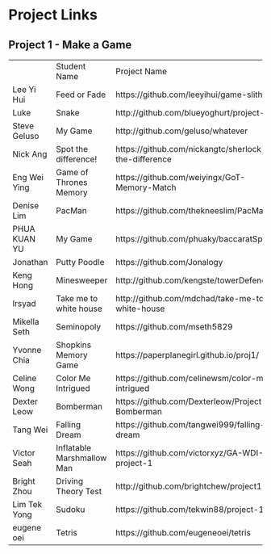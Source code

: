 # Project Links

## Project 1 - Make a Game
<table>
  <th>
    <td>Student Name</td>
    <td>Project Name</td>
    <td>GitHub Link</td>
    <td>Live Link</td>
  </th>
  <tr>
    <td>Lee Yi Hui</td>
    <td>Feed or Fade</td>
    <td>https://github.com/leeyihui/game-slither</td>
    <td>https://leeyihui.github.io/game-slither/</td>
  </tr>

  <tr>
    <td>Luke</td>
    <td>Snake</td>
    <td>http://github.com/blueyoghurt/project-1b</td>
    <td>http://blueyoghurt.github.io/project-1b</td>
  </tr>

  <tr>
    <td>Steve Geluso</td>
    <td>My Game</td>
    <td>http://github.com/geluso/whatever</td>
    <td>http://geluso.github.io/mygame</td>
  </tr>

  <tr>
    <td>Nick Ang</td>
    <td>Spot the difference!</td>
    <td>https://github.com/nickangtc/sherlock-the-difference</td>
    <td>https://nickangtc.github.io/sherlock-the-difference/</td>
  </tr>

  <tr>
    <td>Eng Wei Ying</td>
    <td>Game of Thrones Memory</td>
    <td>https://github.com/weiyingx/GoT-Memory-Match</td>
    <td>https://weiyingx.github.io/GoT-Memory-Match/</td>
  </tr>

  <tr>
    <td>Denise Lim</td>
    <td>PacMan</td>
    <td>https://github.com/thekneeslim/PacMan</td>
    <td>http://thekneeslim.github.io/PacMan</td>
  </tr>

  <tr>
    <td>PHUA KUAN YU</td>
    <td>My Game</td>
    <td>https://github.com/phuaky/baccaratSpecial</td>
    <td>https://phuaky.github.io/baccaratSpecial/</td>
  </tr>

  <tr>
    <td>Jonathan</td>
    <td>Putty Poodle</td>
    <td>https://github.com/Jonalogy</td>
    <td>https://jonalogy.github.io/puttyPoodle/puttyPoodle.beta/</td>
  </tr>

  <tr>
    <td>Keng Hong</td>
    <td>Minesweeper</td>
    <td>http://github.com/kengste/towerDefence</td>
    <td>https://kengste.github.io/towerDefence/</td>
  </tr>

  <tr>
    <td>Irsyad</td>
    <td>Take me to white house</td>
    <td>http://github.com/mdchad/take-me-to-white-house</td>
    <td>https://mdchad.github.io/take-me-to-white-house/</td>
  </tr>

  <tr>
    <td>Mikella Seth</td>
    <td>Seminopoly</td>
    <td>https://github.com/mseth5829</td>
    <td>https://mseth5829.github.io/seminopoly/</td>
  </tr>

  <tr>
    <td>Yvonne Chia</td>
    <td>Shopkins Memory Game</td>
    <td>https://paperplanegirl.github.io/proj1/</td>
    <td>https://github.com/paperplanegirl/proj1</td>
  </tr>

  <tr>
    <td>Celine Wong</td>
    <td>Color Me Intrigued</td>
    <td>https://github.com/celinewsm/color-me-intrigued</td>
    <td>https://celinewsm.github.io/color-me-intrigued/</td>
  </tr>

  <tr>
    <td>Dexter Leow</td>
    <td>Bomberman</td>
    <td>https://github.com/Dexterleow/Project-1-Bomberman</td>
    <td>https://dexterleow.github.io/Project-1-Bomberman/</td>
  </tr>

  <tr>
    <td>Tang Wei</td>
    <td>Falling Dream</td>
    <td>https://github.com/tangwei999/falling-dream</td>
    <td>https://tangwei999.github.io/falling-dream/</td>
  </tr>

  <tr>
    <td>Victor Seah</td>
    <td>Inflatable Marshmallow Man</td>
    <td>https://github.com/victorxyz/GA-WDI-project-1</td>
    <td>http://victorxyz.github.io/GA-WDI-project-1</td>
  </tr>


  <tr>
    <td>Bright Zhou</td>
    <td>Driving Theory Test</td>
    <td>http://github.com/brightchew/project1</td>
    <td>http://brightchew.github.io/project1</td>
  </tr>

  <tr>
    <td>Lim Tek Yong</td>
    <td>Sudoku</td>
    <td>https://github.com/tekwin88/project-1b</td>
    <td>https://tekwin88.github.io/project-1b/sudoku.html</td>
  </tr>
  <tr>
    <td>eugene oei</td>
    <td>Tetris</td>
    <td>https://github.com/eugeneoei/tetris</td>
    <td>https://eugeneoei.github.io/tetris/</td>
  </tr>
</table>
